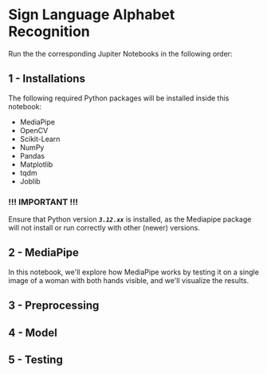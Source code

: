 # Sign Language Alphabet Recognition
Run the the corresponding Jupiter Notebooks in the following order:

## 1 - Installations
The following required Python packages will be installed inside this notebook:
- MediaPipe
- OpenCV
- Scikit-Learn
- NumPy
- Pandas
- Matplotlib
- tqdm
- Joblib


### **!!! IMPORTANT !!!**
Ensure that Python version ***``3.12.xx``*** is installed, as the Mediapipe package will not install or run correctly with other (newer) versions.


## 2 - MediaPipe
In this notebook, we'll explore how MediaPipe works by testing it on a single image of a woman with both hands visible, and we'll visualize the results.


## 3 - Preprocessing


## 4 - Model


## 5 - Testing

